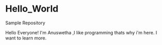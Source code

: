 # Hello_World
Sample Repository

Hello Everyone!
 I'm Anuswetha ,I like programming thats why i'm here.
 I want to learn more. 
